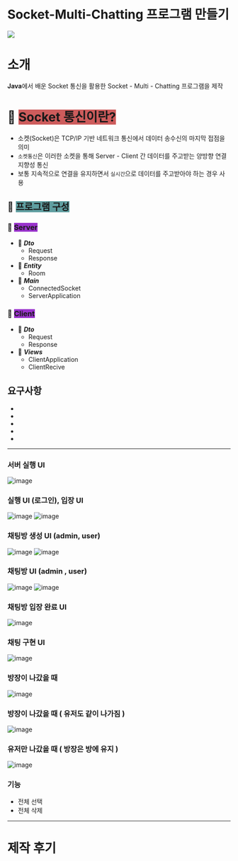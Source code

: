 # Socket-Multi-Chatting 프로그램 만들기

<div>
  <img src="https://img.shields.io/badge/JAVA-007396?style=for-the-badge&logo=java&logoColor=white">
</div>

# 소개

**Java**에서 배운 Socket 통신을 활용한 Socket - Multi - Chatting 프로그램을 제작

# 📑 <span style="background-color:indianred">Socket 통신이란?</span>

- 소켓(Socket)은 TCP/IP 기반 네트워크 통신에서 데이터 송수신의 마지막 접점을 의미
- `소켓통신`은 이러한 소켓을 통해 Server - Client 간 데이터를 주고받는 양방향 연결 지향성 통신
- 보통 지속적으로 연결을 유지하면서 `실시간`으로 데이터를 주고받아야 하는 경우 사용

## 📑 <span style="background-color:CadetBlue">프로그램 구성</span>
### 📑 <span style="background-color:DarkOrchid">**Server**</span>

   - 📑 **_Dto_**
      - Request
      - Response
   - 📑 **_Entity_**
      - Room
   - 📑 **_Main_**
      - ConnectedSocket
      - ServerApplication

### 📑 <span style="background-color:DarkOrchid">**Client**</span>
   - 📑 **_Dto_**
      - Request
      - Response
   - 📑 **_Views_**
      - ClientApplication
      - ClientRecive

요구사항
- 
- 
-  
- 
- 
- 
-----------------------

### 서버 실행 UI
![image](https://user-images.githubusercontent.com/121993153/226783353-cdc75549-8268-4ea7-8067-c5ceff44c43b.png)

### 실행 UI (로그인), 입장 UI
![image](https://user-images.githubusercontent.com/121993153/226783556-d7cc5937-d3fd-4b93-81dd-8a704a117fc9.png)
![image](https://user-images.githubusercontent.com/121993153/226783673-2ced497e-e9a1-42c2-974c-88fd5fb3a551.png)

### 채팅방 생성 UI (admin, user)
![image](https://user-images.githubusercontent.com/121993153/226783824-042b2f83-5a49-43e3-b2b6-736bb3fb6f92.png)
![image](https://user-images.githubusercontent.com/121993153/226784141-2616787a-057f-4b70-9b5a-a54763f64898.png)

### 채팅방 UI (admin , user)
![image](https://user-images.githubusercontent.com/121993153/226783928-48b0b93d-ebac-45f2-afea-b56da7ce35af.png)
![image](https://user-images.githubusercontent.com/121993153/226784259-df533bef-7141-497a-9095-784c6171f687.png)

### 채팅방 입장 완료 UI
![image](https://user-images.githubusercontent.com/121993153/226784671-c878338a-2929-45fd-8a23-6e34bdaf2a3d.png)

### 채팅 구현 UI
![image](https://user-images.githubusercontent.com/121993153/226784985-12464477-ed6d-4c05-b1be-c3641fce0731.png)

### 방장이 나갔을 때
![image](https://user-images.githubusercontent.com/121993153/226785141-904f4016-bb62-4b83-be0d-bd73da3683ab.png)

### 방장이 나갔을 때 ( 유저도 같이 나가짐 )
![image](https://user-images.githubusercontent.com/121993153/226785251-6bb148e1-cf80-4aaa-b71b-8644efe720ba.png)

### 유저만 나갔을 때 ( 방장은 방에 유지 )
![image](https://user-images.githubusercontent.com/121993153/226785468-791742ca-35ef-4c4c-89b9-34cfac9f09e6.png)


### 기능
- 전체 선택
- 전체 삭제


-----------------------

# 제작 후기

